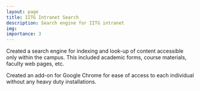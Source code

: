 ```yaml
---
layout: page
title: IITG Intranet Search 
description: Search engine for IITG intranet
img:
importance: 3
---
```


Created a search engine for indexing and look-up of content accessible only within the campus. This included academic forms, course materials, faculty web pages, etc. 

Created an add-on for Google Chrome for ease of access to each individual without any heavy duty installations.
